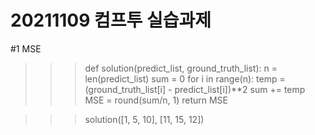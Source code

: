 # 20211109 컴프투 실습과제

#1 MSE
>>>def solution(predict_list, ground_truth_list):
>>>  n = len(predict_list)
>>>  sum = 0
>>>  for i in range(n):
>>>    temp = (ground_truth_list[i] - predict_list[i])**2
>>>    sum += temp
>>>  MSE = round(sum/n, 1)
>>>  return MSE

>>> solution([1, 5, 10], [11, 15, 12])


